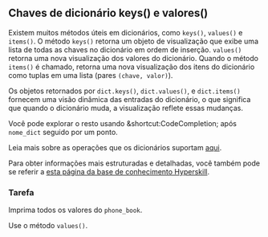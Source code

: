 ## Chaves de dicionário keys() e valores()

Existem muitos métodos úteis em dicionários, como `keys()`, `values()` e `items()`.
O método `keys()` retorna um objeto de visualização que exibe uma lista de todas as chaves no dicionário em ordem de inserção.
`values()` retorna uma nova visualização dos valores do dicionário. Quando o método `items()` é chamado,
retorna uma nova visualização dos itens do dicionário como tuplas em uma lista (pares `(chave, valor)`).

Os objetos retornados por `dict.keys()`, `dict.values()`, e `dict.items()` fornecem uma 
visão dinâmica das entradas do dicionário, o que significa
que quando o dicionário muda, a visualização reflete essas mudanças.

Você pode explorar o resto usando &shortcut:CodeCompletion; após `nome_dict` 
seguido por um ponto.

Leia mais sobre as operações que os dicionários suportam <a href="https://docs.python.org/3/library/stdtypes.html#typesmapping">aqui</a>.

Para obter informações mais estruturadas e detalhadas, você também pode se referir a [esta página da base de conhecimento Hyperskill](https://hyperskill.org/learn/step/11096?utm_source=jba&utm_medium=jba_courses_links).

### Tarefa
Imprima todos os valores do `phone_book`.

<div class='hint'>Use o método <code>values()</code>.</div>